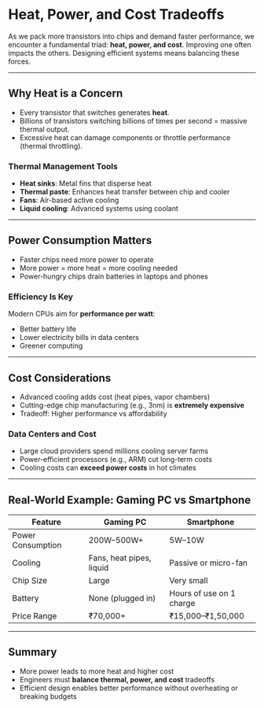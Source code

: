 # Heat, Power, and Cost Tradeoffs

As we pack more transistors into chips and demand faster performance, we encounter a fundamental triad: **heat, power, and cost**. Improving one often impacts the others. Designing efficient systems means balancing these forces.

---

## Why Heat is a Concern

* Every transistor that switches generates **heat**.
* Billions of transistors switching billions of times per second = massive thermal output.
* Excessive heat can damage components or throttle performance (thermal throttling).

### Thermal Management Tools

* **Heat sinks**: Metal fins that disperse heat
* **Thermal paste**: Enhances heat transfer between chip and cooler
* **Fans**: Air-based active cooling
* **Liquid cooling**: Advanced systems using coolant

---

## Power Consumption Matters

* Faster chips need more power to operate
* More power = more heat = more cooling needed
* Power-hungry chips drain batteries in laptops and phones

### Efficiency Is Key

Modern CPUs aim for **performance per watt**:

* Better battery life
* Lower electricity bills in data centers
* Greener computing

---

## Cost Considerations

* Advanced cooling adds cost (heat pipes, vapor chambers)
* Cutting-edge chip manufacturing (e.g., 3nm) is **extremely expensive**
* Tradeoff: Higher performance vs affordability

### Data Centers and Cost

* Large cloud providers spend millions cooling server farms
* Power-efficient processors (e.g., ARM) cut long-term costs
* Cooling costs can **exceed power costs** in hot climates

---

## Real-World Example: Gaming PC vs Smartphone

| Feature           | Gaming PC                | Smartphone               |
| ----------------- | ------------------------ | ------------------------ |
| Power Consumption | 200W–500W+               | 5W–10W                   |
| Cooling           | Fans, heat pipes, liquid | Passive or micro-fan     |
| Chip Size         | Large                    | Very small               |
| Battery           | None (plugged in)        | Hours of use on 1 charge |
| Price Range       | ₹70,000+                 | ₹15,000–₹1,50,000        |

---

## Summary

* More power leads to more heat and higher cost
* Engineers must **balance thermal, power, and cost** tradeoffs
* Efficient design enables better performance without overheating or breaking budgets
